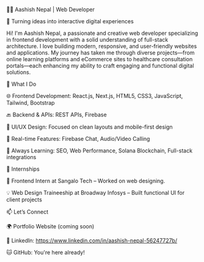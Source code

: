 👨‍💻 Aashish Nepal | Web Developer

🚀 Turning ideas into interactive digital experiences

Hi! I'm Aashish Nepal, a passionate and creative web developer specializing in frontend development with a solid understanding of full-stack architecture. I love building modern, responsive, and user-friendly websites and applications. My journey has taken me through diverse projects—from online learning platforms and eCommerce sites to healthcare consultation portals—each enhancing my ability to craft engaging and functional digital solutions.

💼 What I Do

🌐 Frontend Development: React.js, Next.js, HTML5, CSS3, JavaScript, Tailwind, Bootstrap

🔙 Backend & APIs: REST APIs, Firebase

🎨 UI/UX Design: Focused on clean layouts and mobile-first design

💬 Real-time Features: Firebase Chat, Audio/Video Calling

🧠 Always Learning: SEO, Web Performance, Solana Blockchain, Full-stack integrations

📌 Internships

🏥 Frontend Intern at Sangalo Tech – Worked on web designing.

💡 Web Design Traineeship at Broadway Infosys – Built functional UI for client projects

📫 Let’s Connect

🌍 Portfolio Website (coming soon)

💼 LinkedIn: https://www.linkedin.com/in/aashish-nepal-56247727b/

🐱 GitHub: You're here already!
